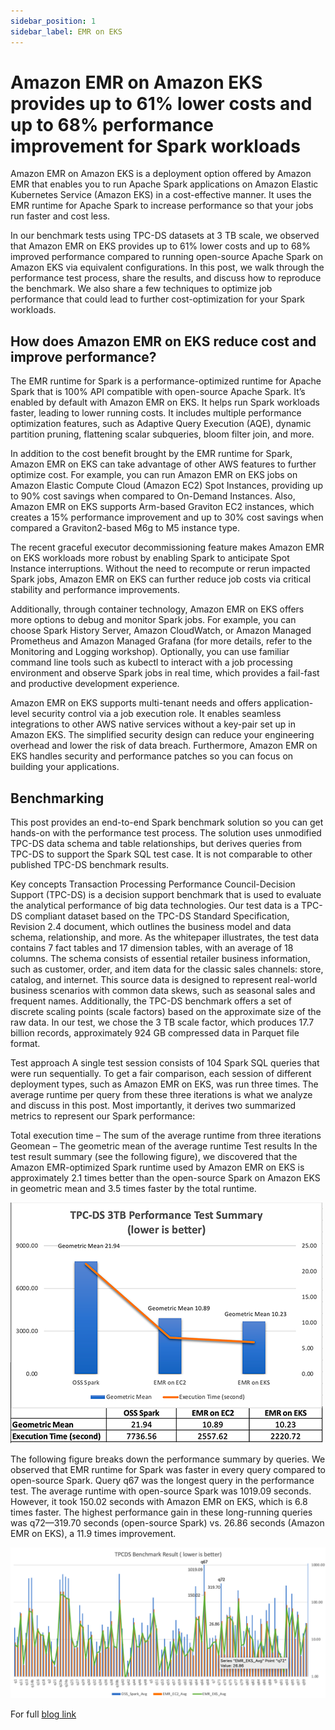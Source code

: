 ```yaml
---
sidebar_position: 1
sidebar_label: EMR on EKS
---
```


# Amazon EMR on Amazon EKS provides up to 61% lower costs and up to 68% performance improvement for Spark workloads

Amazon EMR on Amazon EKS is a deployment option offered by Amazon EMR that enables you to run Apache Spark applications on Amazon Elastic Kubernetes Service (Amazon EKS) in a cost-effective manner. It uses the EMR runtime for Apache Spark to increase performance so that your jobs run faster and cost less.

In our benchmark tests using TPC-DS datasets at 3 TB scale, we observed that Amazon EMR on EKS provides up to 61% lower costs and up to 68% improved performance compared to running open-source Apache Spark on Amazon EKS via equivalent configurations. In this post, we walk through the performance test process, share the results, and discuss how to reproduce the benchmark. We also share a few techniques to optimize job performance that could lead to further cost-optimization for your Spark workloads.

## How does Amazon EMR on EKS reduce cost and improve performance?

The EMR runtime for Spark is a performance-optimized runtime for Apache Spark that is 100% API compatible with open-source Apache Spark. It’s enabled by default with Amazon EMR on EKS. It helps run Spark workloads faster, leading to lower running costs. It includes multiple performance optimization features, such as Adaptive Query Execution (AQE), dynamic partition pruning, flattening scalar subqueries, bloom filter join, and more.

In addition to the cost benefit brought by the EMR runtime for Spark, Amazon EMR on EKS can take advantage of other AWS features to further optimize cost. For example, you can run Amazon EMR on EKS jobs on Amazon Elastic Compute Cloud (Amazon EC2) Spot Instances, providing up to 90% cost savings when compared to On-Demand Instances. Also, Amazon EMR on EKS supports Arm-based Graviton EC2 instances, which creates a 15% performance improvement and up to 30% cost savings when compared a Graviton2-based M6g to M5 instance type.

The recent graceful executor decommissioning feature makes Amazon EMR on EKS workloads more robust by enabling Spark to anticipate Spot Instance interruptions. Without the need to recompute or rerun impacted Spark jobs, Amazon EMR on EKS can further reduce job costs via critical stability and performance improvements.

Additionally, through container technology, Amazon EMR on EKS offers more options to debug and monitor Spark jobs. For example, you can choose Spark History Server, Amazon CloudWatch, or Amazon Managed Prometheus and Amazon Managed Grafana (for more details, refer to the Monitoring and Logging workshop). Optionally, you can use familiar command line tools such as kubectl to interact with a job processing environment and observe Spark jobs in real time, which provides a fail-fast and productive development experience.

Amazon EMR on EKS supports multi-tenant needs and offers application-level security control via a job execution role. It enables seamless integrations to other AWS native services without a key-pair set up in Amazon EKS. The simplified security design can reduce your engineering overhead and lower the risk of data breach. Furthermore, Amazon EMR on EKS handles security and performance patches so you can focus on building your applications.

## Benchmarking
This post provides an end-to-end Spark benchmark solution so you can get hands-on with the performance test process. The solution uses unmodified TPC-DS data schema and table relationships, but derives queries from TPC-DS to support the Spark SQL test case. It is not comparable to other published TPC-DS benchmark results.

Key concepts
Transaction Processing Performance Council-Decision Support (TPC-DS) is a decision support benchmark that is used to evaluate the analytical performance of big data technologies. Our test data is a TPC-DS compliant dataset based on the TPC-DS Standard Specification, Revision 2.4 document, which outlines the business model and data schema, relationship, and more. As the whitepaper illustrates, the test data contains 7 fact tables and 17 dimension tables, with an average of 18 columns. The schema consists of essential retailer business information, such as customer, order, and item data for the classic sales channels: store, catalog, and internet. This source data is designed to represent real-world business scenarios with common data skews, such as seasonal sales and frequent names. Additionally, the TPC-DS benchmark offers a set of discrete scaling points (scale factors) based on the approximate size of the raw data. In our test, we chose the 3 TB scale factor, which produces 17.7 billion records, approximately 924 GB compressed data in Parquet file format.

Test approach
A single test session consists of 104 Spark SQL queries that were run sequentially. To get a fair comparison, each session of different deployment types, such as Amazon EMR on EKS, was run three times. The average runtime per query from these three iterations is what we analyze and discuss in this post. Most importantly, it derives two summarized metrics to represent our Spark performance:

Total execution time – The sum of the average runtime from three iterations
Geomean – The geometric mean of the average runtime
Test results
In the test result summary (see the following figure), we discovered that the Amazon EMR-optimized Spark runtime used by Amazon EMR on EKS is approximately 2.1 times better than the open-source Spark on Amazon EKS in geometric mean and 3.5 times faster by the total runtime.

![img1.png](img1.png)

The following figure breaks down the performance summary by queries. We observed that EMR runtime for Spark was faster in every query compared to open-source Spark. Query q67 was the longest query in the performance test. The average runtime with open-source Spark was 1019.09 seconds. However, it took 150.02 seconds with Amazon EMR on EKS, which is 6.8 times faster. The highest performance gain in these long-running queries was q72—319.70 seconds (open-source Spark) vs. 26.86 seconds (Amazon EMR on EKS), a 11.9 times improvement.

![img2.png](img2.png)

For full [blog link](https://aws.amazon.com/blogs/big-data/amazon-emr-on-amazon-eks-provides-up-to-61-lower-costs-and-up-to-68-performance-improvement-for-spark-workloads/)